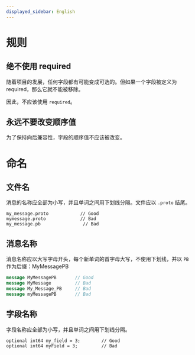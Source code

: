 ```yaml
---
displayed_sidebar: English
---
```


# 规则

## 绝不使用 required

随着项目的发展，任何字段都有可能变成可选的。但如果一个字段被定义为 required，那么它就不能被移除。

因此，不应该使用 `required`。

## 永远不要改变顺序值

为了保持向后兼容性，字段的顺序值不应该被改变。

# 命名

## 文件名

消息的名称应全部为小写，并且单词之间用下划线分隔。文件应以 `.proto` 结尾。

```
my_message.proto            // Good
mymessage.proto             // Bad
my_message.pb                // Bad
```

## 消息名称

消息名称应以大写字母开头，每个新单词的首字母大写，不使用下划线，并以 `PB` 作为后缀：MyMessagePB

```protobuf
message MyMessagePB       // Good
message MyMessage         // Bad
message My_Message_PB     // Bad
message myMessagePB       // Bad
```

## 字段名称

字段名称应全部为小写，并且单词之间用下划线分隔。

```
optional int64 my_field = 3;        // Good
optional int64 myField = 3;         // Bad
```